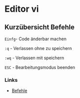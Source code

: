 # Editor vi

## Kurzübersicht Befehle
```Einfg```- Code änderbar machen

```:q``` - Verlassen ohne zu speichern

```:wq``` - Verlassen mit speichern

```ESC``` - Bearbeitungsmodus beenden


### Links
+ [Befehle](https://www.fehcom.de/pub/viref.pdf)
